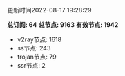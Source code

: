 更新时间2022-08-17 19:28:29

**总订阅: 64**
**总节点: 9163**
**有效节点: 1942**
- v2ray节点: 1618
- ss节点: 243
- trojan节点: 79
- ssr节点: 2

